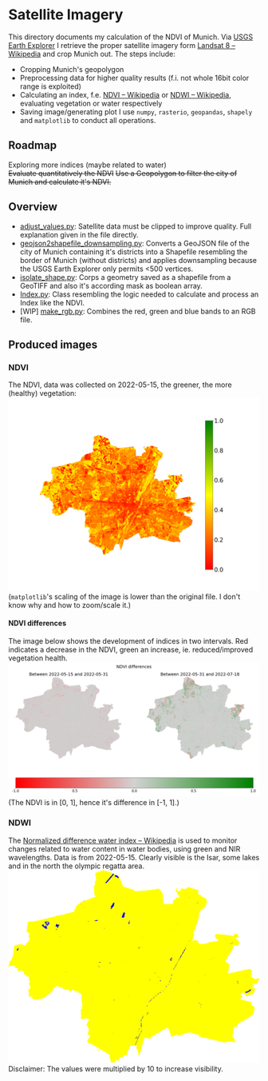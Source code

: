 # Satellite Imagery #
This directory documents my calculation of the NDVI of Munich. Via [USGS Earth Explorer](https://earthexplorer.usgs.gov/) I retrieve the proper satellite imagery form [Landsat 8 – Wikipedia](https://en.wikipedia.org/wiki/Landsat_8) and crop Munich out. The steps include:
  - Cropping Munich's geopolygon 
  - Preprocessing data for higher quality results (f.i. not whole 16bit color range is exploited)
  - Calculating an index, f.e. [NDVI – Wikipedia](https://en.wikipedia.org/wiki/Normalized_difference_vegetation_index) or [NDWI – Wikipedia](https://en.wikipedia.org/wiki/Normalized_difference_water_index), evaluating vegetation or water respectively
  - Saving image/generating plot
I use `numpy`, `rasterio`, `geopandas`, `shapely` and `matplotlib` to conduct all operations.

## Roadmap
Exploring more indices (maybe related to water)  
~~Evaluate quantitatively the NDVI~~
~~Use a Geopolygon to filter the city of Munich and calculate it's NDVI.~~

## Overview
- [adjust_values.py](./adjust_values.py): Satellite data must be clipped to improve quality. Full explanation given in the file directly.
- [geojson2shapefile_downsampling.py](./geojson2shapefile_downsampling.py): Converts a GeoJSON file of the city of Munich containing it's districts into a Shapefile resembling the border of Munich (without districts) and applies downsampling because the USGS Earth Explorer only permits <500 vertices.
- [isolate_shape.py](./isolate_shape.py): Corps a geometry saved as a shapefile from a GeoTIFF and also it's according mask as boolean array.
- [Index.py](./Index.py): Class resembling the logic needed to calculate and process an Index like the NDVI.
- [WIP] [make_rgb.py](./make_rgb.py): Combines the red, green and blue bands to an RGB file.

## Produced images
### NDVI
The NDVI, data was collected on 2022-05-15, the greener, the more (healthy) vegetation:
![](./USGS/image_working_dir/ndvi_2022-05-15/out/legend_NDVI.png)
(`matplotlib`'s scaling of the image is lower than the original file. I don't know why and how to zoom/scale it.)  
#### NDVI differences
The image below shows the development of indices in two intervals. Red indicates a decrease in the NDVI, green an increase, ie. reduced/improved vegetation health.
![](./USGS/image_working_dir/ndvi_difference/ndvi_difference.png)
(The NDVI is in [0, 1], hence it's difference in [-1, 1].)

### NDWI
The [Normalized difference water index – Wikipedia](https://en.wikipedia.org/wiki/Normalized_difference_water_index) is used to monitor changes related to water content in water bodies, using green and NIR wavelengths. Data is from 2022-05-15. Clearly visible is the Isar, some lakes and in the north the olympic regatta area.
![](./USGS/image_working_dir/ndwi_2022-05-15/out/cmap_NDWI.png)  
Disclaimer: The values were multiplied by 10 to increase visibility.

